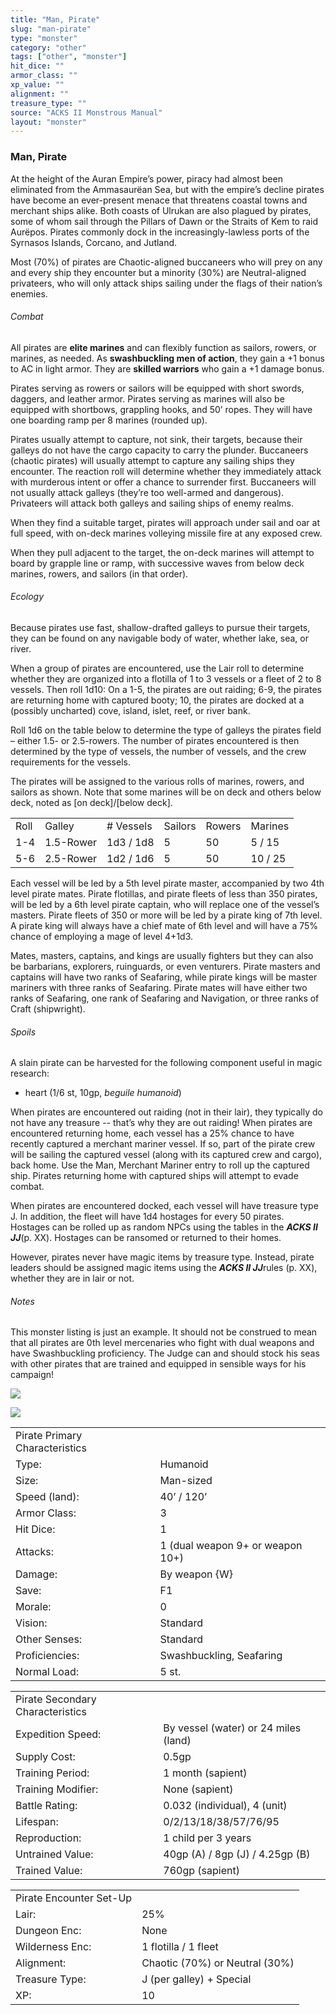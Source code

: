 ```yaml
---
title: "Man, Pirate"
slug: "man-pirate"
type: "monster"
category: "other"
tags: ["other", "monster"]
hit_dice: ""
armor_class: ""
xp_value: ""
alignment: ""
treasure_type: ""
source: "ACKS II Monstrous Manual"
layout: "monster"
---
```


### Man, Pirate

At the height of the Auran Empire’s power, piracy had almost been eliminated from the Ammasaurëan
Sea, but with the empire’s decline pirates have become an ever-present menace that threatens coastal
towns and merchant ships alike. Both coasts of Ulrukan are also plagued by pirates, some of whom
sail through the Pillars of Dawn or the Straits of Kem to raid Aurëpos. Pirates commonly dock in the
increasingly-lawless ports of the Syrnasos Islands, Corcano, and Jutland.

Most (70%) of pirates are Chaotic-aligned buccaneers who will prey on any and every ship they
encounter but a minority (30%) are Neutral-aligned privateers, who will only attack ships sailing
under the flags of their nation’s enemies.

###### Combat

All pirates are **elite marines** and can flexibly function as sailors, rowers, or marines, as
needed. As **swashbuckling men of action**, they gain a +1 bonus to AC in light armor. They are
**skilled warriors** who gain a +1 damage bonus.

Pirates serving as rowers or sailors will be equipped with short swords, daggers, and leather
armor. Pirates serving as marines will also be equipped with shortbows, grappling hooks, and 50’
ropes. They will have one boarding ramp per 8 marines (rounded up).

Pirates usually attempt to capture, not sink, their targets, because their galleys do not have the
cargo capacity to carry the plunder. Buccaneers (chaotic pirates) will usually attempt to capture
any sailing ships they encounter. The reaction roll will determine whether they immediately attack
with murderous intent or offer a chance to surrender first. Buccaneers will not usually attack
galleys (they’re too well-armed and dangerous). Privateers will attack both galleys and sailing
ships of enemy realms.

When they find a suitable target, pirates will approach under sail and oar at full speed, with
on-deck marines volleying missile fire at any exposed crew.

When they pull adjacent to the target, the on-deck marines will attempt to board by grapple line or
ramp, with successive waves from below deck marines, rowers, and sailors (in that order).

###### Ecology

Because pirates use fast, shallow-drafted galleys to pursue their targets, they can be found on any
navigable body of water, whether lake, sea, or river.

When a group of pirates are encountered, use the Lair roll to determine whether they are organized
into a flotilla of 1 to 3 vessels or a fleet of 2 to 8 vessels. Then roll 1d10: On a 1-5, the
pirates are out raiding; 6-9, the pirates are returning home with captured booty; 10, the pirates
are docked at a (possibly uncharted) cove, island, islet, reef, or river bank.

Roll 1d6 on the table below to determine the type of galleys the pirates field – either 1.5- or
2.5-rowers. The number of pirates encountered is then determined by the type of vessels, the number
of vessels, and the crew requirements for the vessels.

The pirates will be assigned to the various rolls of marines, rowers, and sailors as shown. Note
that some marines will be on deck and others below deck, noted as [on deck]/[below deck].

|  |  |  |  |  |  |
| --- | --- | --- | --- | --- | --- |
| Roll | Galley | # Vessels | Sailors | Rowers | Marines |
| 1-4 | 1.5-Rower | 1d3 / 1d8 | 5 | 50 | 5 / 15 |
| 5-6 | 2.5-Rower | 1d2 / 1d6 | 5 | 50 | 10 / 25 |

Each vessel will be led by a 5th level pirate master, accompanied by two 4th level pirate mates.
Pirate flotillas, and pirate fleets of less than 350 pirates, will be led by a 6th level pirate
captain, who will replace one of the vessel’s masters. Pirate fleets of 350 or more will be led by a
pirate king of 7th level. A pirate king will always have a chief mate of 6th level and will have a
75% chance of employing a mage of level 4+1d3.

Mates, masters, captains, and kings are usually fighters but they can also be barbarians,
explorers, ruinguards, or even venturers. Pirate masters and captains will have two ranks of
Seafaring, while pirate kings will be master mariners with three ranks of Seafaring. Pirate mates
will have either two ranks of Seafaring, one rank of Seafaring and Navigation, or three ranks of
Craft (shipwright).

###### Spoils

A slain pirate can be harvested for the following component useful in magic research:

* heart (1/6 st, 10gp, *beguile humanoid*)

When pirates are encountered out raiding (not in their lair), they typically do not have any
treasure -- that’s why they are out raiding! When pirates are encountered returning home, each
vessel has a 25% chance to have recently captured a merchant mariner vessel. If so, part of the
pirate crew will be sailing the captured vessel (along with its captured crew and cargo), back home.
Use the Man, Merchant Mariner entry to roll up the captured ship. Pirates returning home with
captured ships will attempt to evade combat.

When pirates are encountered docked, each vessel will have treasure type J. In addition, the fleet
will have 1d4 hostages for every 50 pirates. Hostages can be rolled up as random NPCs using the
tables in the ***ACKS II JJ***(p. XX). Hostages can be ransomed or returned to their homes.

However, pirates never have magic items by treasure type. Instead, pirate leaders should be
assigned magic items using the ***ACKS II JJ***rules (p. XX), whether they are in lair or not.

###### Notes

This monster listing is just an example. It should not be construed to mean that all pirates are
0th level mercenaries who fight with dual weapons and have Swashbuckling proficiency. The Judge can
and should stock his seas with other pirates that are trained and equipped in sensible ways for his
campaign!

![](data:image/png;base64...)

![](data:image/png;base64...)

|  |  |
| --- | --- |
| Pirate Primary Characteristics | |
| Type: | Humanoid |
| Size: | Man-sized |
| Speed (land): | 40’ / 120’ |
| Armor Class: | 3 |
| Hit Dice: | 1 |
| Attacks: | 1 (dual weapon 9+ or weapon 10+) |
| Damage: | By weapon {W} |
| Save: | F1 |
| Morale: | 0 |
| Vision: | Standard |
| Other Senses: | Standard |
| Proficiencies: | Swashbuckling, Seafaring |
| Normal Load: | 5 st. |

|  |  |
| --- | --- |
| Pirate Secondary Characteristics | |
| Expedition Speed: | By vessel (water) or 24 miles (land) |
| Supply Cost: | 0.5gp |
| Training Period: | 1 month (sapient) |
| Training Modifier: | None (sapient) |
| Battle Rating: | 0.032 (individual), 4 (unit) |
| Lifespan: | 0/2/13/18/38/57/76/95 |
| Reproduction: | 1 child per 3 years |
| Untrained Value: | 40gp (A) / 8gp (J) / 4.25gp (B) |
| Trained Value: | 760gp (sapient) |

|  |  |
| --- | --- |
| Pirate Encounter Set-Up | |
| Lair: | 25% |
| Dungeon Enc: | None |
| Wilderness Enc: | 1 flotilla / 1 fleet |
| Alignment: | Chaotic (70%) or Neutral (30%) |
| Treasure Type: | J (per galley) + Special |
| XP: | 10 |
